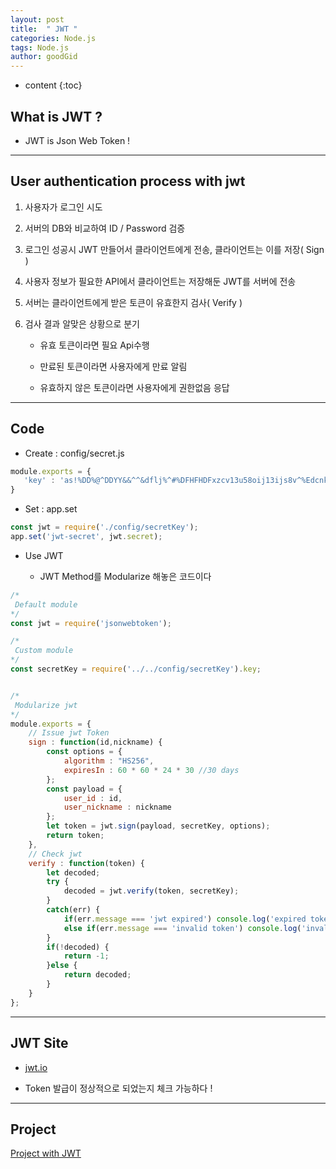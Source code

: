 ```yaml
---
layout: post
title:  " JWT "
categories: Node.js
tags: Node.js
author: goodGid
---
```

* content
{:toc}




## What is JWT ?

* JWT is Json Web Token ! 

---

## User authentication process with jwt

1. 사용자가 로그인 시도

2. 서버의 DB와 비교하여 ID / Password 검증

3. 로그인 성공시 JWT 만들어서 클라이언트에게 전송, 클라이언트는 이를 저장( Sign )

4. 사용자 정보가 필요한 API에서 클라이언트는 저장해둔 JWT를 서버에 전송

5. 서버는 클라이언트에게 받은 토큰이 유효한지 검사( Verify )

6. 검사 결과 알맞은 상황으로 분기

    - 유효 토큰이라면 필요 Api수행

    - 만료된 토큰이라면 사용자에게 만료 알림

    - 유효하지 않은 토큰이라면 사용자에게 권한없음 응답


---


## Code

* Create : config/secret.js

``` js
module.exports = {
   'key' : 'as!%DD%@^DDYY&&^^&dflj%^#%DFHFHDFxzcv13u58oij13ijs8v^%Edcnkcs8d7svoisdjvio' 
}
```


* Set : app.set

``` js
const jwt = require('./config/secretKey');
app.set('jwt-secret', jwt.secret);
```


* Use JWT

  * JWT Method를 Modularize 해놓은 코드이다

``` js
/*
 Default module
*/
const jwt = require('jsonwebtoken');

/*
 Custom module
*/
const secretKey = require('../../config/secretKey').key;


/*
 Modularize jwt
*/
module.exports = {
    // Issue jwt Token
    sign : function(id,nickname) {
        const options = {
            algorithm : "HS256",
            expiresIn : 60 * 60 * 24 * 30 //30 days
        };
        const payload = {
            user_id : id,
            user_nickname : nickname
        };
        let token = jwt.sign(payload, secretKey, options);
        return token;
    },
    // Check jwt 
    verify : function(token) {
        let decoded;
        try {
            decoded = jwt.verify(token, secretKey);
        }
        catch(err) {
            if(err.message === 'jwt expired') console.log('expired token');
            else if(err.message === 'invalid token') console.log('invalid token');
        }
        if(!decoded) {
            return -1;
        }else {
            return decoded;
        }
    }
};

```


---

## JWT Site

* [jwt.io](https://jwt.io/)

* Token 발급이 정상적으로 되었는지 체크 가능하다 ! 

---

## Project

[Project with JWT](https://github.com/goodGid/NodeSeminar/tree/master/Seminar_8th/8th_Homework)